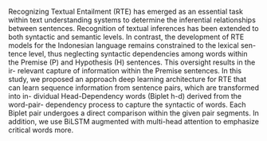 Recognizing Textual Entailment (RTE) has emerged as an essential task
within text understanding systems to determine the inferential relationships
between sentences. Recognition of textual inferences has been extended to
both syntactic and semantic levels. In contrast, the development of RTE
models for the Indonesian language remains constrained to the lexical sen-
tence level, thus neglecting syntactic dependencies among words within the
Premise (P) and Hypothesis (H) sentences. This oversight results in the ir-
relevant capture of information within the Premise sentences. In this study,
we proposed an approach deep learning architecture for RTE that can learn
sequence information from sentence pairs, which are transformed into in-
dividual Head-Dependency words (Biplet h-d) derived from the word-pair-
dependency process to capture the syntactic of words. Each Biplet pair
undergoes a direct comparison within the given pair segments. In addition,
we use BiLSTM augmented with multi-head attention to emphasize critical
words more. 

